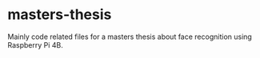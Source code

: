 # masters-thesis
Mainly code related files for a masters thesis about face recognition using Raspberry Pi 4B.
